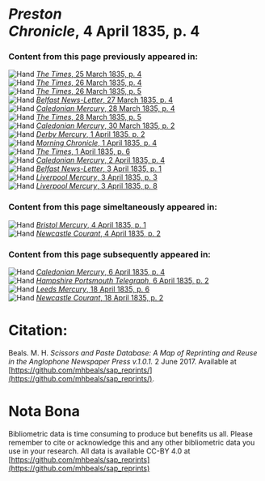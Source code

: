 # *Preston Chronicle*, 4 April 1835, p. 4  
  
### Content from this page previously appeared in:  
![Hand](http://scissorsandpaste.net/wp-content/uploads/2017/06/smallhandpointer.png) [*The Times*, 25 March 1835, p. 4](https://mhbeals.github.io/sap_html/The-Times/The-Times-25-March-1835-p-4)  
![Hand](http://scissorsandpaste.net/wp-content/uploads/2017/06/smallhandpointer.png) [*The Times*, 26 March 1835, p. 4](https://mhbeals.github.io/sap_html/The-Times/The-Times-26-March-1835-p-4)  
![Hand](http://scissorsandpaste.net/wp-content/uploads/2017/06/smallhandpointer.png) [*The Times*, 26 March 1835, p. 5](https://mhbeals.github.io/sap_html/The-Times/The-Times-26-March-1835-p-5)  
![Hand](http://scissorsandpaste.net/wp-content/uploads/2017/06/smallhandpointer.png) [*Belfast News-Letter*, 27 March 1835, p. 4](https://mhbeals.github.io/sap_html/Belfast-News-Letter/Belfast-News-Letter-27-March-1835-p-4)  
![Hand](http://scissorsandpaste.net/wp-content/uploads/2017/06/smallhandpointer.png) [*Caledonian Mercury*, 28 March 1835, p. 4](https://mhbeals.github.io/sap_html/Caledonian-Mercury/Caledonian-Mercury-28-March-1835-p-4)  
![Hand](http://scissorsandpaste.net/wp-content/uploads/2017/06/smallhandpointer.png) [*The Times*, 28 March 1835, p. 5](https://mhbeals.github.io/sap_html/The-Times/The-Times-28-March-1835-p-5)  
![Hand](http://scissorsandpaste.net/wp-content/uploads/2017/06/smallhandpointer.png) [*Caledonian Mercury*, 30 March 1835, p. 2](https://mhbeals.github.io/sap_html/Caledonian-Mercury/Caledonian-Mercury-30-March-1835-p-2)  
![Hand](http://scissorsandpaste.net/wp-content/uploads/2017/06/smallhandpointer.png) [*Derby Mercury*, 1 April 1835, p. 2](https://mhbeals.github.io/sap_html/Derby-Mercury/Derby-Mercury-1-April-1835-p-2)  
![Hand](http://scissorsandpaste.net/wp-content/uploads/2017/06/smallhandpointer.png) [*Morning Chronicle*, 1 April 1835, p. 4](https://mhbeals.github.io/sap_html/Morning-Chronicle/Morning-Chronicle-1-April-1835-p-4)  
![Hand](http://scissorsandpaste.net/wp-content/uploads/2017/06/smallhandpointer.png) [*The Times*, 1 April 1835, p. 6](https://mhbeals.github.io/sap_html/The-Times/The-Times-1-April-1835-p-6)  
![Hand](http://scissorsandpaste.net/wp-content/uploads/2017/06/smallhandpointer.png) [*Caledonian Mercury*, 2 April 1835, p. 4](https://mhbeals.github.io/sap_html/Caledonian-Mercury/Caledonian-Mercury-2-April-1835-p-4)  
![Hand](http://scissorsandpaste.net/wp-content/uploads/2017/06/smallhandpointer.png) [*Belfast News-Letter*, 3 April 1835, p. 1](https://mhbeals.github.io/sap_html/Belfast-News-Letter/Belfast-News-Letter-3-April-1835-p-1)  
![Hand](http://scissorsandpaste.net/wp-content/uploads/2017/06/smallhandpointer.png) [*Liverpool Mercury*, 3 April 1835, p. 3](https://mhbeals.github.io/sap_html/Liverpool-Mercury/Liverpool-Mercury-3-April-1835-p-3)  
![Hand](http://scissorsandpaste.net/wp-content/uploads/2017/06/smallhandpointer.png) [*Liverpool Mercury*, 3 April 1835, p. 8](https://mhbeals.github.io/sap_html/Liverpool-Mercury/Liverpool-Mercury-3-April-1835-p-8)  
  
### Content from this page simeltaneously appeared in:  
![Hand](http://scissorsandpaste.net/wp-content/uploads/2017/06/smallhandpointer.png) [*Bristol Mercury*, 4 April 1835, p. 1](https://mhbeals.github.io/sap_html/Bristol-Mercury/Bristol-Mercury-4-April-1835-p-1)  
![Hand](http://scissorsandpaste.net/wp-content/uploads/2017/06/smallhandpointer.png) [*Newcastle Courant*, 4 April 1835, p. 2](https://mhbeals.github.io/sap_html/Newcastle-Courant/Newcastle-Courant-4-April-1835-p-2)  
  
### Content from this page subsequently appeared in:  
![Hand](http://scissorsandpaste.net/wp-content/uploads/2017/06/smallhandpointer.png) [*Caledonian Mercury*, 6 April 1835, p. 4](https://mhbeals.github.io/sap_html/Caledonian-Mercury/Caledonian-Mercury-6-April-1835-p-4)  
![Hand](http://scissorsandpaste.net/wp-content/uploads/2017/06/smallhandpointer.png) [*Hampshire Portsmouth Telegraph*, 6 April 1835, p. 2](https://mhbeals.github.io/sap_html/Hampshire-Portsmouth-Telegraph/Hampshire-Portsmouth-Telegraph-6-April-1835-p-2)  
![Hand](http://scissorsandpaste.net/wp-content/uploads/2017/06/smallhandpointer.png) [*Leeds Mercury*, 18 April 1835, p. 6](https://mhbeals.github.io/sap_html/Leeds-Mercury/Leeds-Mercury-18-April-1835-p-6)  
![Hand](http://scissorsandpaste.net/wp-content/uploads/2017/06/smallhandpointer.png) [*Newcastle Courant*, 18 April 1835, p. 2](https://mhbeals.github.io/sap_html/Newcastle-Courant/Newcastle-Courant-18-April-1835-p-2)  


# Citation: 

Beals. M. H. *Scissors and Paste Database: A Map of Reprinting and Reuse in the Anglophone Newspaper Press v.1.0.1.* 2 June 2017. Available at [https://github.com/mhbeals/sap_reprints/](https://github.com/mhbeals/sap_reprints/). 

# Nota Bona

Bibliometric data is time consuming to produce but benefits us all. Please remember to cite or acknowledge this and any other bibliometric data you use in your research. All data is available CC-BY 4.0 at [https://github.com/mhbeals/sap_reprints](https://github.com/mhbeals/sap_reprints)